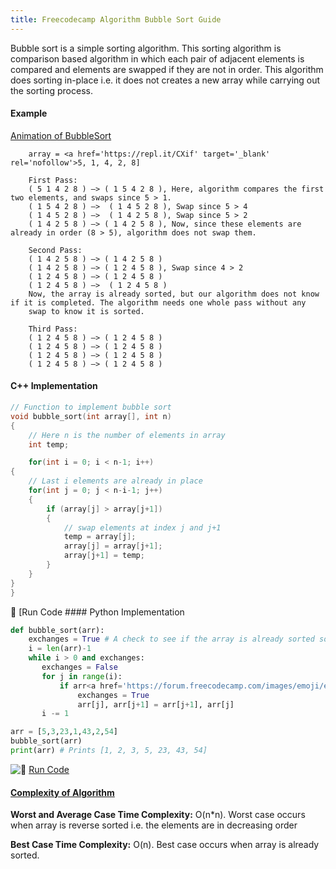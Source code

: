 ```yaml
---
title: Freecodecamp Algorithm Bubble Sort Guide
---
```

Bubble sort is a simple sorting algorithm. This sorting algorithm is comparison based algorithm in which each pair of adjacent elements is
compared and elements are swapped if they are not in order. This algorithm does sorting in-place i.e. it does not creates a new array while
carrying out the sorting process.

#### Example

<a href='http://www.sorting-algorithms.com/bubble-sort' target='_blank' rel='nofollow'>Animation of BubbleSort</a>

```text
    array = <a href='https://repl.it/CXif' target='_blank' rel='nofollow'>5, 1, 4, 2, 8]

    First Pass:
    ( 5 1 4 2 8 ) –> ( 1 5 4 2 8 ), Here, algorithm compares the first two elements, and swaps since 5 > 1.
    ( 1 5 4 2 8 ) –>  ( 1 4 5 2 8 ), Swap since 5 > 4
    ( 1 4 5 2 8 ) –>  ( 1 4 2 5 8 ), Swap since 5 > 2
    ( 1 4 2 5 8 ) –> ( 1 4 2 5 8 ), Now, since these elements are already in order (8 > 5), algorithm does not swap them.

    Second Pass:
    ( 1 4 2 5 8 ) –> ( 1 4 2 5 8 )
    ( 1 4 2 5 8 ) –> ( 1 2 4 5 8 ), Swap since 4 > 2
    ( 1 2 4 5 8 ) –> ( 1 2 4 5 8 )
    ( 1 2 4 5 8 ) –>  ( 1 2 4 5 8 )
    Now, the array is already sorted, but our algorithm does not know if it is completed. The algorithm needs one whole pass without any
    swap to know it is sorted.

    Third Pass:
    ( 1 2 4 5 8 ) –> ( 1 2 4 5 8 )
    ( 1 2 4 5 8 ) –> ( 1 2 4 5 8 )
    ( 1 2 4 5 8 ) –> ( 1 2 4 5 8 )
    ( 1 2 4 5 8 ) –> ( 1 2 4 5 8 )
```

#### C++ Implementation

```cpp
// Function to implement bubble sort
void bubble_sort(int array[], int n)
{
    // Here n is the number of elements in array
    int temp;

    for(int i = 0; i < n-1; i++)
{
    // Last i elements are already in place
    for(int j = 0; j < n-i-1; j++)
    {
        if (array[j] > array[j+1])
        {
            // swap elements at index j and j+1
            temp = array[j];
            array[j] = array[j+1];
            array[j+1] = temp;
        }
    }
}
}
```

:rocket: [Run Code</a> #### Python Implementation

```python
def bubble_sort(arr):
    exchanges = True # A check to see if the array is already sorted so that no further steps gets executed
    i = len(arr)-1
    while i > 0 and exchanges:
       exchanges = False
       for j in range(i):
           if arr<a href='https://forum.freecodecamp.com/images/emoji/emoji_one/rocket.png?v=3 ":rocket:"' target='_blank' rel='nofollow'>j]>arr[j+1]:
               exchanges = True
               arr[j], arr[j+1] = arr[j+1], arr[j]
       i -= 1

arr = [5,3,23,1,43,2,54]
bubble_sort(arr)
print(arr) # Prints [1, 2, 3, 5, 23, 43, 54]
```

![:rocket:](https://forum.freecodecamp.com/images/emoji/emoji_one/rocket.png?v=3 ":rocket:") <a href='https://repl.it/CW0M/1' target='_blank' rel='nofollow'>Run Code</a>

#### <a href='https://www.freecodecamp.com/videos/big-o-notation-what-it-is-and-why-you-should-care' target='_blank' rel='nofollow'>Complexity of Algorithm</a>

**Worst and Average Case Time Complexity:** O(n*n). Worst case occurs when array is reverse sorted i.e. the elements are in decreasing order

**Best Case Time Complexity:** O(n). Best case occurs when array is already sorted.

